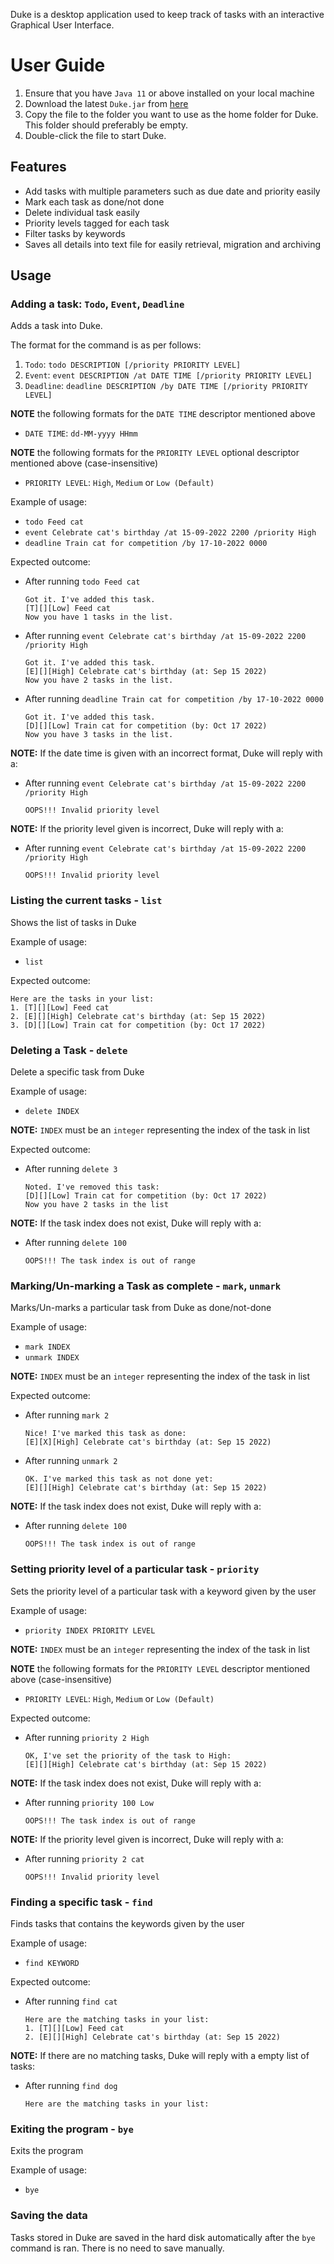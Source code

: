 Duke is a desktop application used to keep track of tasks with an interactive Graphical User Interface.

# User Guide
1. Ensure that you have `Java 11` or above installed on your local machine
2. Download the latest `Duke.jar` from [here](https://github.com/MinHeinA/ip/releases)
3. Copy the file to the folder you want to use as the home folder for Duke. This folder should preferably be empty.
4. Double-click the file to start Duke.

## Features 
* Add tasks with multiple parameters such as due date and priority easily
* Mark each task as done/not done
* Delete individual task easily
* Priority levels tagged for each task 
* Filter tasks by keywords
* Saves all details into text file for easily retrieval, migration and archiving 

## Usage

### Adding a task: `Todo`, `Event`, `Deadline`

Adds a task into Duke.

The format for the command is as per follows:
1. `Todo`: `todo DESCRIPTION [/priority PRIORITY LEVEL]`
2. `Event`: `event DESCRIPTION /at DATE TIME [/priority PRIORITY LEVEL]`
3. `Deadline`: `deadline DESCRIPTION /by DATE TIME [/priority PRIORITY LEVEL]`

**NOTE** the following formats for the `DATE TIME` descriptor mentioned above
* `DATE TIME`: `dd-MM-yyyy HHmm`

**NOTE** the following formats for the `PRIORITY LEVEL` optional descriptor mentioned above (case-insensitive)
* `PRIORITY LEVEL`: `High`, `Medium` or `Low (Default)` 

Example of usage:
* `todo Feed cat`
* `event Celebrate cat's birthday /at 15-09-2022 2200 /priority High`
* `deadline Train cat for competition /by 17-10-2022 0000`

Expected outcome: 
* After running `todo Feed cat`
  ```
  Got it. I've added this task.
  [T][][Low] Feed cat
  Now you have 1 tasks in the list.
  ```
* After running `event Celebrate cat's birthday /at 15-09-2022 2200 /priority High`
  ```
  Got it. I've added this task.
  [E][][High] Celebrate cat's birthday (at: Sep 15 2022)
  Now you have 2 tasks in the list.
  ```
* After running `deadline Train cat for competition /by 17-10-2022 0000`
  ```
  Got it. I've added this task.
  [D][][Low] Train cat for competition (by: Oct 17 2022)
  Now you have 3 tasks in the list.
  ```
  
**NOTE:** If the date time is given with an incorrect format, Duke will reply with a:
* After running `event Celebrate cat's birthday /at 15-09-2022 2200 /priority High`
    ```
    OOPS!!! Invalid priority level
    ```
  
**NOTE:** If the priority level given is incorrect, Duke will reply with a:
* After running `event Celebrate cat's birthday /at 15-09-2022 2200 /priority High`
    ```
    OOPS!!! Invalid priority level
    ```
  
### Listing the current tasks - `list`

Shows the list of tasks in Duke

Example of usage:
* `list`

Expected outcome:
```
Here are the tasks in your list:
1. [T][][Low] Feed cat
2. [E][][High] Celebrate cat's birthday (at: Sep 15 2022)
3. [D][][Low] Train cat for competition (by: Oct 17 2022)
```

### Deleting a Task - `delete`

Delete a specific task from Duke

Example of usage:
* `delete INDEX`

**NOTE:** `INDEX` must be an `integer` representing the index of the task in list

Expected outcome:
* After running `delete 3`
    ```
    Noted. I've removed this task:
    [D][][Low] Train cat for competition (by: Oct 17 2022)
    Now you have 2 tasks in the list
    ```

**NOTE:** If the task index does not exist, Duke will reply with a:
* After running `delete 100`
    ```
    OOPS!!! The task index is out of range
    ```

### Marking/Un-marking a Task as complete - `mark`, `unmark`

Marks/Un-marks a particular task from Duke as done/not-done

Example of usage:
* `mark INDEX`
* `unmark INDEX`

**NOTE:** `INDEX` must be an `integer` representing the index of the task in list

Expected outcome:
* After running `mark 2`
    ```
    Nice! I've marked this task as done:
    [E][X][High] Celebrate cat's birthday (at: Sep 15 2022)
    ```
* After running `unmark 2` 
    ```
    OK. I've marked this task as not done yet:
    [E][][High] Celebrate cat's birthday (at: Sep 15 2022)
    ```
	
**NOTE:** If the task index does not exist, Duke will reply with a:
* After running `delete 100`
    ```
    OOPS!!! The task index is out of range
    ```

### Setting priority level of a particular task - `priority`

Sets the priority level of a particular task with a keyword given by the user

Example of usage:
* `priority INDEX PRIORITY LEVEL`

**NOTE:** `INDEX` must be an `integer` representing the index of the task in list

**NOTE** the following formats for the `PRIORITY LEVEL` descriptor mentioned above (case-insensitive)
* `PRIORITY LEVEL`: `High`, `Medium` or `Low (Default)` 

Expected outcome:
* After running `priority 2 High`
    ```
    OK, I've set the priority of the task to High:
    [E][][High] Celebrate cat's birthday (at: Sep 15 2022)
    ```

**NOTE:** If the task index does not exist, Duke will reply with a:
* After running `priority 100 Low`
    ```
    OOPS!!! The task index is out of range
    ```
	
**NOTE:** If the priority level given is incorrect, Duke will reply with a:
* After running `priority 2 cat`
    ```
    OOPS!!! Invalid priority level
    ```

### Finding a specific task - `find`

Finds tasks that contains the keywords given by the user

Example of usage:
* `find KEYWORD`

Expected outcome:
* After running `find cat`

    ```
    Here are the matching tasks in your list:
    1. [T][][Low] Feed cat
	2. [E][][High] Celebrate cat's birthday (at: Sep 15 2022)
    ```

**NOTE:** If there are no matching tasks, Duke will reply with a empty list of tasks:
* After running `find dog`
    ```
    Here are the matching tasks in your list:
    ```
  
### Exiting the program - `bye`

Exits the program

Example of usage:
* `bye`

### Saving the data

Tasks stored in Duke are saved in the hard disk automatically after the `bye` command is ran. There is no need to save manually. 